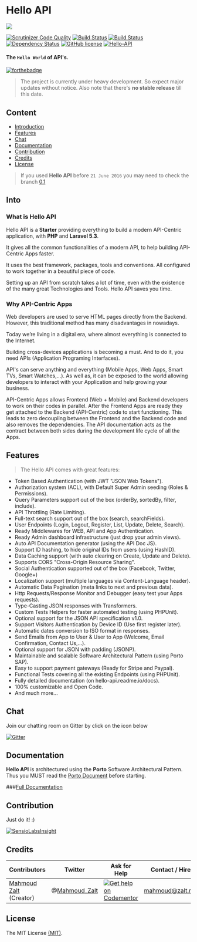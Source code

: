 # Hello API


![](http://s33.postimg.org/kd4gvx1lb/hello_api.jpg)



[![Scrutinizer Code Quality](https://scrutinizer-ci.com/g/Porto-SAP/Hello-API/badges/quality-score.png?b=master)](https://scrutinizer-ci.com/g/Porto-SAP/Hello-API/?branch=master)
[![Build Status](https://travis-ci.org/Porto-SAP/Hello-API.svg?branch=master)](https://travis-ci.org/Porto-SAP/Hello-API)
[![Build Status](https://scrutinizer-ci.com/g/Porto-SAP/Hello-API/badges/build.png?b=master)](https://scrutinizer-ci.com/g/Porto-SAP/Hello-API/build-status/master)
[![Dependency Status](https://www.versioneye.com/user/projects/578988f4c3d40f0046852116/badge.svg?style=flat-square)](https://www.versioneye.com/user/projects/578988f4c3d40f0046852116)
[![GitHub license](https://img.shields.io/badge/license-MIT-blue.svg)](https://raw.githubusercontent.com/Porto-SAP/Hello-API/master/LICENSE)
[![Hello-API](https://img.shields.io/badge/Status-Awesome-brightgreen.svg)](https://github.com/Porto-SAP/Hello-API)


#### The `Hello World` of API's.

[![forthebadge](http://forthebadge.com/images/badges/ages-12.svg)](https://www.zalt.me)






> The project is currently under heavy development. 
So expect major updates without notice.
Also note that there's **no stable release** till this date.




## Content

* [Introduction](#Introduction)
* [Features](#Features)
* [Chat](#Chat)
* [Documentation](#Documentation)
* [Contribution](#Contribution)
* [Credits](#Credits)
* [License](#License)

> If you used **Hello API** before `21 June 2016` you may need to check the branch [0.1](https://github.com/Porto-SAP/Hello-API/tree/release-0.1)


<a name="Introduction"></a>
## Into


### What is Hello API

Hello API is a **Starter** providing everything to build a modern API-Centric application, with **PHP** and **Laravel 5.3**.

It gives all the common functionalities of a modern API, to help building API-Centric Apps faster.

It uses the best framework, packages, tools and conventions. All configured to work together in a beautiful piece of code.

Setting up an API from scratch takes a lot of time, even with the existence of the many great Technologies and Tools. Hello API saves you time.


### Why API-Centric Apps

Web developers are used to serve HTML pages directly from the Backend. However, this traditional method has many disadvantages in nowadays.

Today we’re living in a digital era, where almost everything is connected to the Internet.

Building cross-devices applications is becoming a must. And to do it, you need APIs (Application Programing Interfaces).

API's can serve anything and everything (Mobile Apps, Web Apps, Smart TVs, Smart Watches,...).
As well as, it can be exposed to the world allowing developers to interact with your Application and help growing your business.

API-Centric Apps allows Frontend (Web + Mobile) and Backend developers to work on their codes in parallel. After the Frontend Apps are ready they get attached to the Backend (API-Centric) code to start functioning. This leads to zero decoupling between the Frontend and the Backend code and also removes the dependencies. The API documentation acts as the contract between both sides during the development life cycle of all the Apps.




<a name="Features"></a>
## Features

>The Hello API comes with great features:

- Token Based Authentication (with JWT "JSON Web Tokens").
- Authorization system (ACL), with Default Super Admin seeding (Roles & Permissions).
- Query Parameters support out of the box (orderBy, sortedBy, filter, include).
- API Throttling (Rate Limiting).
- Full-text search support out of the box (search, searchFields).
- User Endpoints (Login, Logout, Register, List, Update, Delete, Search).
- Ready Middlewares for WEB, API and App Authentication.
- Ready Admin dashboard infrastructure (just drop your admin views).
- Auto API Documentation generator (using the API Doc JS).
- Support ID hashing, to hide original IDs from users (using HashID).
- Data Caching support (with auto clearing on Create, Update and Delete).
- Supports CORS "Cross-Origin Resource Sharing".
- Social Authentication supported out of the box (Facebook, Twitter, Google+)
- Localization support (multiple languages via Content-Language header).
- Automatic Data Pagination (meta links to next and previous data).
- Http Requests/Response Monitor and Debugger (easy test your Apps requests).
- Type-Casting JSON responses with Transformers.
- Custom Tests Helpers for faster automated testing (using PHPUnit).
- Optional support for the JSON API specification v1.0.
- Support Visitors Authentication by Device ID (Use first register later).
- Automatic dates conversion to ISO format in responses.
- Send Emails from App to User & User to App (Welcome, Email Confirmation, Contact Us,...).
- Optional support for JSON with padding (JSONP).
- Maintainable and scalable Software Architectural Pattern (using Porto SAP).
- Easy to support payment gateways (Ready for Stripe and Paypal).
- Functional Tests covering all the existing Endpoints (using PHPUnit).
- Fully detailed documentation (on hello-api.readme.io/docs).
- 100% customizable and Open Code.
- And much more...


<a name="Chat"></a>
## Chat

Join our chatting room on Gitter by click on the icon below

[![Gitter](https://badges.gitter.im/porto-sap/Lobby.svg)](https://gitter.im/porto-sap/Lobby?utm_source=badge&utm_medium=badge&utm_campaign=pr-badge)



<a name="Documentation"></a>
## Documentation

**Hello API** is architectured using the **Porto** Software Architectural Pattern. 
<br>
Thus you MUST read the [Porto Document](https://github.com/Porto-SAP/Documentation)  before starting.

###[Full Documentation](https://hello-api.readme.io/docs/installation)




<a name="Contribution"></a>
## Contribution

Just do it! :)



[![SensioLabsInsight](https://insight.sensiolabs.com/projects/1bdf99d7-13b1-46ca-8576-c6a702f9afd7/big.png)](https://insight.sensiolabs.com/projects/1bdf99d7-13b1-46ca-8576-c6a702f9afd7)



<a name="Credits"></a>
## Credits

| Contributors           | Twitter                                 | Ask for Help                                                                                                          | Contact / Hire  | Site            |
|------------------------|---------------------------------------------------|-----------------------------------------------------------------------------------------------------------------------|-----------------|-----------------|
| [Mahmoud Zalt](https://github.com/Mahmoudz) (Creator) | @[Mahmoud_Zalt](https://twitter.com/Mahmoud_Zalt) | [![Get help on Codementor](https://cdn.codementor.io/badges/get_help_github.svg)](https://www.codementor.io/mahmoudz) | mahmoud@zalt.me | [https://zalt.me](https://zalt.me/) |





<a name="License"></a>
## License

The MIT License [(MIT)](https://github.com/Porto-SAP/Hello-API/blob/master/LICENSE).







